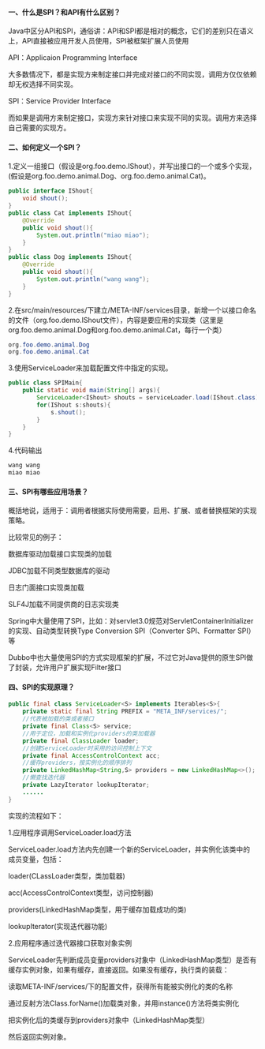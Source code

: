 #### 一、什么是SPI？和API有什么区别？

Java中区分API和SPI，通俗讲：API和SPI都是相对的概念，它们的差别只在语义上，API直接被应用开发人员使用，SPI被框架扩展人员使用

API：Applicaion Programming Interface

大多数情况下，都是实现方来制定接口并完成对接口的不同实现，调用方仅仅依赖却无权选择不同实现。

SPI：Service Provider Interface

而如果是调用方来制定接口，实现方来针对接口来实现不同的实现。调用方来选择自己需要的实现方。

#### 二、如何定义一个SPI？

1.定义一组接口（假设是org.foo.demo.IShout），并写出接口的一个或多个实现，(假设是org.foo.demo.animal.Dog、org.foo.demo.animal.Cat)。

```java
public interface IShout{
    void shout();
}
public class Cat implements IShout{
    @Override
    public void shout(){
        System.out.println("miao miao");
    }
}
public class Dog implements IShout{
    @Override
    public void shout(){
        System.out.println("wang wang");
    }
}
```

2.在src/main/resources/下建立/META-INF/services目录，新增一个以接口命名的文件（org.foo.demo.IShout文件），内容是要应用的实现类（这里是org.foo.demo.animal.Dog和org.foo.demo.animal.Cat，每行一个类）

```java
org.foo.demo.animal.Dog
org.foo.demo.animal.Cat
```

3.使用ServiceLoader来加载配置文件中指定的实现。

```java
public class SPIMain{
    public static void main(String[] args){
        ServiceLoader<IShout> shouts = serviceLoader.load(IShout.class);
        for(IShout s:shouts){
            s.shout();
        }
    }
}
```

4.代码输出

```java
wang wang
miao miao
```

#### 三、SPI有哪些应用场景？

概括地说，适用于：调用者根据实际使用需要，启用、扩展、或者替换框架的实现策略。

比较常见的例子：

数据库驱动加载接口实现类的加载

JDBC加载不同类型数据库的驱动

日志门面接口实现类加载

SLF4J加载不同提供商的日志实现类

Spring中大量使用了SPI，比如：对servlet3.0规范对ServletContainerInitializer的实现、自动类型转换Type Conversion SPI（Converter SPI、Formatter SPI）等

Dubbo中也大量使用SPI的方式实现框架的扩展，不过它对Java提供的原生SPI做了封装，允许用户扩展实现Filter接口

#### 四、SPI的实现原理？

```java
public final class ServiceLoader<S> implements Iterables<S>{
    private static final String PREFIX = "META_INF/services/";
    //代表被加载的类或者接口
    private final Class<S> service;
    //用于定位，加载和实例化providers的类加载器
    private final ClassLoader loader;
    //创建ServiceLoader时采用的访问控制上下文
    private final AccessControlContext acc;
    //缓存providers，按实例化的顺序排列
    private LinkedHashMap<String,S> providers = new LinkedHashMap<>();
    //懒查找迭代器
    private LazyIterator lookupIterator;
    ......
}
```

实现的流程如下：

1.应用程序调用ServiceLoader.load方法

ServiceLoader.load方法内先创建一个新的ServiceLoader，并实例化该类中的成员变量，包括：

loader(CLassLoader类型，类加载器)

acc(AccessControlContext类型，访问控制器)

providers(LinkedHashMap类型，用于缓存加载成功的类)

lookupIterator(实现迭代器功能)

2.应用程序通过迭代器接口获取对象实例

ServiceLoader先判断成员变量providers对象中（LinkedHashMap类型）是否有缓存实例对象，如果有缓存，直接返回。如果没有缓存，执行类的装载：

读取META-INF/services/下的配置文件，获得所有能被实例化的类的名称

通过反射方法Class.forName()加载类对象，并用instance()方法将类实例化

把实例化后的类缓存到providers对象中（LinkedHashMap类型）

然后返回实例对象。